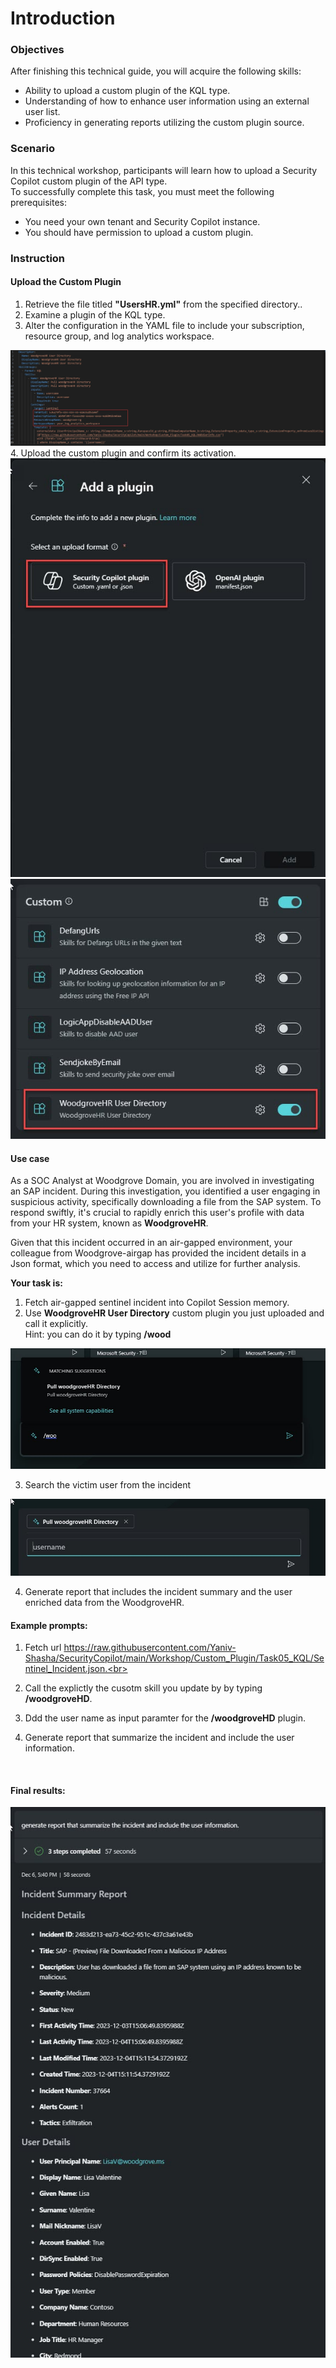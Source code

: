 # Introduction 

### Objectives

After finishing this technical guide, you will acquire the following skills:<br>

* Ability to upload a custom plugin of the KQL type.<br>
* Understanding of how to enhance user information using an external user list.<br>
* Proficiency in generating reports utilizing the custom plugin source.<br>

### Scenario
In this technical workshop, participants will learn how to upload a Security Copilot custom plugin of the API type.<br> 
To successfully complete this task, you must meet the following prerequisites:<br>

* You need your own tenant and Security Copilot instance.<br>
* You should have permission to upload a custom plugin.<br>



###  Instruction
    

#### Upload the Custom Plugin 


1. Retrieve the file titled **"UsersHR.yml"** from the specified directory..<br>
2. Examine a plugin of the KQL type.<br>
3. Alter the configuration in the YAML file to include your subscription, resource group, and log analytics workspace.<br>

<img src="https://github.com/Yaniv-Shasha/SecurityCopilot/blob/0d8e25046b72a18262ca6dbf238a018f37e7d447/Workshop/Custom_Plugin/Task05_KQL/images/update_config.jpg"/>

<br>
4. Upload the custom plugin and confirm its activation.<br>


<img src="https://github.com/Yaniv-Shasha/SecurityCopilot/blob/5cd2b8bb01eb8e3762371631aef03dd55697aded/Workshop/Custom_Plugin/Task03_GEO_IP_report/images/upload_plugin.jpg"/>

<br>
<img src="https://github.com/Yaniv-Shasha/SecurityCopilot/blob/8f8d876b47d68b620e7815ab584bdf382457073d/Workshop/Custom_Plugin/Task05_KQL/images/upload_plugin_wood.jpg"/>


####  Use case


As a SOC Analyst at Woodgrove Domain, you are involved in investigating an SAP incident. During this investigation, you identified a user engaging in suspicious activity, specifically downloading a file from the SAP system. To respond swiftly, it's crucial to rapidly enrich this user's profile with data from your HR system, known as **WoodgroveHR**.<br> 

Given that this incident occurred in an air-gapped environment, your colleague from Woodgrove-airgap has provided the incident details in a Json format, which you need to access and utilize for further analysis.<br> 


**Your task is:**<br>

1. Fetch air-gapped sentinel incident into Copilot Session memory. 
2. Use  **WoodgroveHR User Directory** custom plugin you just uploaded and call it explicitly. <br> 
  Hint: you can do it by typing  **/wood** <br> 

<img src="https://github.com/Yaniv-Shasha/SecurityCopilot/blob/5d4c5f29d1b3cca6239fb227690ab9dce3272cc7/Workshop/Custom_Plugin/Task05_KQL/images/call_plugin.jpg"/>

3. Search the victim user from the incident <br> 

<img src="https://github.com/Yaniv-Shasha/SecurityCopilot/blob/1a379fee910284aa03dfb5a3f21a17f0bbd97094/Workshop/Custom_Plugin/Task05_KQL/images/add_paramter.jpg"/>

4. Generate report that includes the incident summary and the user enriched data from the WoodgroveHR.<br> 


####   Example prompts:

1. Fetch url https://raw.githubusercontent.com/Yaniv-Shasha/SecurityCopilot/main/Workshop/Custom_Plugin/Task05_KQL/Sentinel_Incident.json.<br> 

2. Call the explictly the cusotm skill you update by by typing **/woodgroveHD**.<br> 

3. Ddd the user name as input paramter for the **/woodgroveHD** plugin.<br> 

4. Generate report that summarize the incident and include the user information.

<br> 


#### Final results:
<img src="https://github.com/Yaniv-Shasha/SecurityCopilot/blob/624416689c40b5d2bcc357bc4e40af7f612cadd0/Workshop/Custom_Plugin/Task05_KQL/images/final_results.jpg"/>

